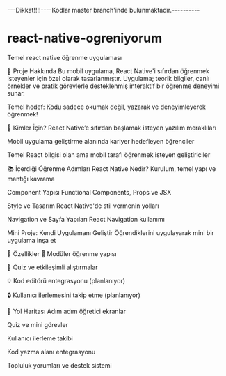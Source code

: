 ---Dikkat!!!!----Kodlar master branch'inde bulunmaktadır.----------
# react-native-ogreniyorum
Temel react native öğrenme uygulaması



🚀 Proje Hakkında
Bu mobil uygulama, React Native'i sıfırdan öğrenmek isteyenler için özel olarak tasarlanmıştır. Uygulama; teorik bilgiler, canlı örnekler ve pratik görevlerle desteklenmiş interaktif bir öğrenme deneyimi sunar.

Temel hedef: Kodu sadece okumak değil, yazarak ve deneyimleyerek öğrenmek!

🎯 Kimler İçin?
React Native’e sıfırdan başlamak isteyen yazılım meraklıları

Mobil uygulama geliştirme alanında kariyer hedefleyen öğrenciler

Temel React bilgisi olan ama mobil tarafı öğrenmek isteyen geliştiriciler

📚 İçerdiği Öğrenme Adımları
React Native Nedir?
Kurulum, temel yapı ve mantığı kavrama

Component Yapısı
Functional Components, Props ve JSX

Style ve Tasarım
React Native'de stil vermenin yolları

Navigation ve Sayfa Yapıları
React Navigation kullanımı

Mini Proje: Kendi Uygulamanı Geliştir
Öğrendiklerini uygulayarak mini bir uygulama inşa et

🧩 Özellikler
📘 Modüler öğrenme yapısı

🧠 Quiz ve etkileşimli alıştırmalar

💡 Kod editörü entegrasyonu (planlanıyor)

🔒 Kullanıcı ilerlemesini takip etme (planlanıyor)


📌 Yol Haritası
 Adım adım öğretici ekranlar

 Quiz ve mini görevler

 Kullanıcı ilerleme takibi

 Kod yazma alanı entegrasyonu

 Topluluk yorumları ve destek sistemi

